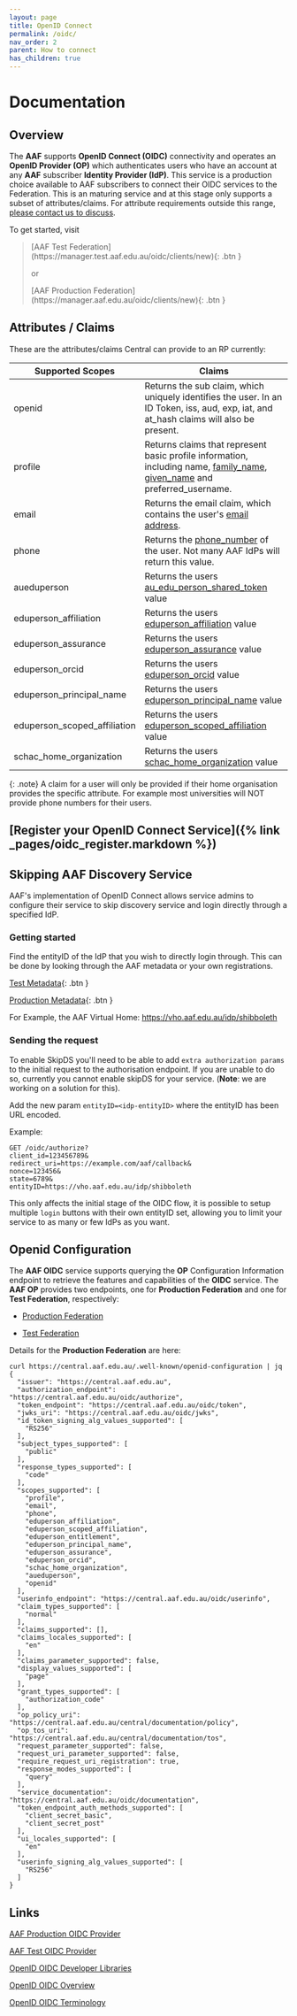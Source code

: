 ```yaml
---
layout: page
title: OpenID Connect
permalink: /oidc/
nav_order: 2
parent: How to connect
has_children: true
---
```


# Documentation
## Overview

The **AAF** supports **OpenID Connect (OIDC)** connectivity and operates an **OpenID Provider (OP)** which authenticates 
users who have an account at any **AAF** subscriber **Identity Provider (IdP)**. This service is a production choice 
available to AAF subscribers to connect their OIDC services to the Federation. This is an maturing service and at 
this stage only supports a subset of attributes/claims. For attribute requirements outside this range, [please contact us to discuss](mailto:support@aaf.edu.au).

To get started, visit
> <span class="fs-5">
 > [AAF Test Federation](https://manager.test.aaf.edu.au/oidc/clients/new){: .btn }
 > </span>
>
> or
>
> <span class="fs-5">
> [AAF Production Federation](https://manager.aaf.edu.au/oidc/clients/new){: .btn }
> </span>

## Attributes / Claims


These are the attributes/claims Central can provide to an RP currently:

| Supported Scopes             | Claims                                                                                                                                                                                                                                                              |
|------------------------------|---------------------------------------------------------------------------------------------------------------------------------------------------------------------------------------------------------------------------------------------------------------------|
| openid                       | Returns the sub claim, which uniquely identifies the user. In an ID Token, iss, aud, exp, iat, and at_hash claims will also be present.                                                                                                                             |
| profile                      | Returns claims that represent basic profile information, including name, [family_name](https://validator.aaf.edu.au/documentation/attributes/oid:2.5.4.4), [given_name](https://validator.aaf.edu.au/documentation/attributes/oid:2.5.4.42) and preferred_username. |
| email                        | Returns the email claim, which contains the user's [email address](https://validator.aaf.edu.au/documentation/attributes/oid:0.9.2342.19200300.100.1.3).                                                                                                            |
| phone                        | Returns the [phone_number](https://validator.aaf.edu.au/documentation/attributes/oid:2.5.4.20) of the user. Not many AAF IdPs will return this value.                                                                                                               |
| aueduperson                  | Returns the users [au_edu_person_shared_token](https://validator.aaf.edu.au/documentation/attributes/oid:1.3.6.1.4.1.27856.1.2.5) value                                                                                                                             |
| eduperson_affiliation        | Returns the users [eduperson_affiliation](https://validator.aaf.edu.au/documentation/attributes/oid:1.3.6.1.4.1.5923.1.1.1.1) value                                                                                                                                 |
| eduperson_assurance          | Returns the users [eduperson_assurance](https://validator.aaf.edu.au/documentation/attributes/oid:1.3.6.1.4.1.5923.1.1.1.11) value                                                                                                                                  |
| eduperson_orcid              | Returns the users [eduperson_orcid](https://validator.aaf.edu.au/documentation/attributes/oid:1.3.6.1.4.1.5923.1.1.1.16) value                                                                                                                                      |
| eduperson_principal_name     | Returns the users [eduperson_principal_name](https://validator.aaf.edu.au/documentation/attributes/oid:1.3.6.1.4.1.5923.1.1.1.6) value                                                                                                                              |
| eduperson_scoped_affiliation | Returns the users [eduperson_scoped_affiliation](https://validator.aaf.edu.au/documentation/attributes/oid:1.3.6.1.4.1.5923.1.1.1.9) value                                                                                                                          |
| schac_home_organization      | Returns the users [schac_home_organization](https://validator.aaf.edu.au/documentation/attributes/oid:1.3.6.1.4.1.25178.1.2.9) value                                                                                                                                |

{: .note}
A claim for a user will only be provided if their home organisation provides the specific attribute. For example most universities will NOT provide phone numbers for their users.

## [Register your OpenID Connect Service]({% link _pages/oidc_register.markdown %})

## Skipping AAF Discovery Service

AAF's implementation of OpenID Connect allows service admins to configure their service to skip discovery service and login directly through a specified IdP.


### Getting started


Find the entityID of the IdP that you wish to directly login through. This can be done by looking through the AAF metadata or your own registrations.

[Test Metadata](https://md.aaf.edu.au/){: .btn }

[Production Metadata](https://md.test.aaf.edu.au/){: .btn }


For Example, the AAF Virtual Home: https://vho.aaf.edu.au/idp/shibboleth


### Sending the request


To enable SkipDS you'll need to be able to add `extra authorization params`  to the initial request to the 
authorisation endpoint. If you are unable to do so, currently you cannot enable skipDS for your service. (**Note**: we are working on a solution for this).


Add the new param `entityID=<idp-entityID>` where the entityID has been URL encoded.


Example:

```
GET /oidc/authorize?
client_id=123456789&
redirect_uri=https://example.com/aaf/callback&
nonce=123456&
state=6789&
entityID=https://vho.aaf.edu.au/idp/shibboleth
```

This only affects the initial stage of the OIDC flow, it is possible to setup multiple `login` buttons with their own entityID set, allowing you to limit your service to as many or few IdPs as you want.


## Openid Configuration

The **AAF OIDC** service supports querying the **OP** Configuration Information endpoint to retrieve the features and 
capabilities of the **OIDC** service. The **AAF OP** provides two endpoints, one for **Production Federation** and one 
for **Test Federation**, respectively:

- [Production Federation](https://central.aaf.edu.au/.well-known/openid-configuration)

- [Test Federation](https://central.test.aaf.edu.au/.well-known/openid-configuration)


Details for the **Production Federation** are here:

```
curl https://central.aaf.edu.au/.well-known/openid-configuration | jq
{
  "issuer": "https://central.aaf.edu.au",
  "authorization_endpoint": "https://central.aaf.edu.au/oidc/authorize",
  "token_endpoint": "https://central.aaf.edu.au/oidc/token",
  "jwks_uri": "https://central.aaf.edu.au/oidc/jwks",
  "id_token_signing_alg_values_supported": [
    "RS256"
  ],
  "subject_types_supported": [
    "public"
  ],
  "response_types_supported": [
    "code"
  ],
  "scopes_supported": [
    "profile",
    "email",
    "phone",
    "eduperson_affiliation",
    "eduperson_scoped_affiliation",
    "eduperson_entitlement",
    "eduperson_principal_name",
    "eduperson_assurance",
    "eduperson_orcid",
    "schac_home_organization",
    "aueduperson",
    "openid"
  ],
  "userinfo_endpoint": "https://central.aaf.edu.au/oidc/userinfo",
  "claim_types_supported": [
    "normal"
  ],
  "claims_supported": [],
  "claims_locales_supported": [
    "en"
  ],
  "claims_parameter_supported": false,
  "display_values_supported": [
    "page"
  ],
  "grant_types_supported": [
    "authorization_code"
  ],
  "op_policy_uri": "https://central.aaf.edu.au/central/documentation/policy",
  "op_tos_uri": "https://central.aaf.edu.au/central/documentation/tos",
  "request_parameter_supported": false,
  "request_uri_parameter_supported": false,
  "require_request_uri_registration": true,
  "response_modes_supported": [
    "query"
  ],
  "service_documentation": "https://central.aaf.edu.au/oidc/documentation",
  "token_endpoint_auth_methods_supported": [
    "client_secret_basic",
    "client_secret_post"
  ],
  "ui_locales_supported": [
    "en"
  ],
  "userinfo_signing_alg_values_supported": [
    "RS256"
  ]
}
```

## Links

[AAF Production OIDC Provider](https://central.aaf.edu.au/.well-known/openid-configuration)

[AAF Test OIDC Provider](https://central.test.aaf.edu.au/.well-known/openid-configuration)

[OpenID OIDC Developer Libraries](https://openid.net/developers/libraries/)

[OpenID OIDC Overview](https://openid.net/specs/openid-connect-core-1_0.html#Overview)

[OpenID OIDC Terminology](https://openid.net/specs/openid-connect-core-1_0.html#Terminology)